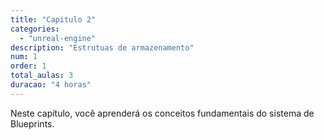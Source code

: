 ```yaml
---
title: "Capitulo 2"
categories: 
  - "unreal-engine"
description: "Estrutuas de armazenamento"
num: 1
order: 1
total_aulas: 3
duracao: "4 horas"
---
```


Neste capítulo, você aprenderá os conceitos fundamentais do sistema de Blueprints.